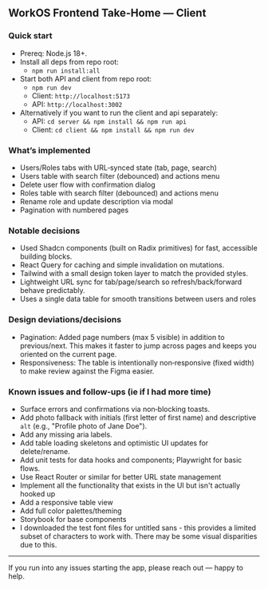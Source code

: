 ## WorkOS Frontend Take‑Home — Client

### Quick start
- Prereq: Node.js 18+.
- Install all deps from repo root:
  - `npm run install:all`
- Start both API and client from repo root:
  - `npm run dev`
  - Client: `http://localhost:5173`
  - API: `http://localhost:3002`
- Alternatively if you want to run the client and api separately:
  - API: `cd server && npm install && npm run api`
  - Client: `cd client && npm install && npm run dev`

### What’s implemented
- Users/Roles tabs with URL‑synced state (tab, page, search)
- Users table with search filter (debounced) and actions menu
- Delete user flow with confirmation dialog
- Roles table with search filter (debounced) and actions menu
- Rename role and update description via modal
- Pagination with numbered pages

### Notable decisions
- Used Shadcn components (built on Radix primitives) for fast, accessible building blocks.
- React Query for caching and simple invalidation on mutations.
- Tailwind with a small design token layer to match the provided styles.
- Lightweight URL sync for tab/page/search so refresh/back/forward behave predictably.
- Uses a single data table for smooth transitions between users and roles

### Design deviations/decisions
- Pagination: Added page numbers (max 5 visible) in addition to previous/next. This makes it faster to jump across pages and keeps you oriented on the current page.
- Responsiveness: The table is intentionally non‑responsive (fixed width) to make review against the Figma easier.

### Known issues and follow‑ups (ie if I had more time)
- Surface errors and confirmations via non‑blocking toasts.
- Add photo fallback with initials (first letter of first name) and descriptive `alt` (e.g., "Profile photo of Jane Doe").
- Add any missing aria labels.
- Add table loading skeletons and optimistic UI updates for delete/rename.
- Add unit tests for data hooks and components; Playwright for basic flows.
- Use React Router or similar for better URL state management
- Implement all the functionality that exists in the UI but isn't actually hooked up
- Add a responsive table view
- Add full color palettes/theming 
- Storybook for base components 
- I downloaded the test font files for untitled sans - this provides a limited subset of characters to work with. There may be some visual disparities due to this. 

---

If you run into any issues starting the app, please reach out — happy to help.
